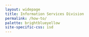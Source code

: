 ```yaml
---
layout: widepage
title: Information Services Division
permalink: /how-to/
palette: brightblueyellow
site-specific-css: isd 
---
```


<section ng-app="howToApp" ng-cloak ng-controller="howToController as vm">
  <div facets-directive></div>
  <div listings-directive></div>
  <div pagination-directive></div>
</section>

<script src="/assets/js/apps/howto-app.config.js"></script>
<script src="/assets/js/service/howto-service.js"></script>
<script src="/assets/js/controller/howto-controller.js"></script>
<script src="/assets/js/factory/array-factory.js"></script>
<script src="/assets/js/factory/howto-factory.js"></script>

<script src="/assets/js/directive/facets-directive.js"></script>
<script src="/assets/js/directive/listings-directive.js"></script>
<script src="/assets/js/directive/pagination-directive.js"></script>
